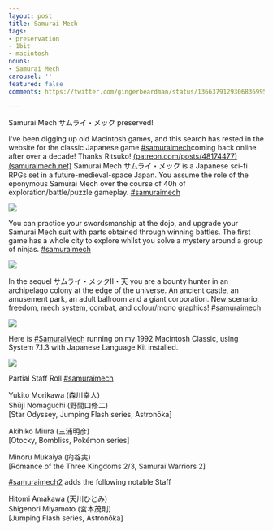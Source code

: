 ```yaml
---
layout: post
title: Samurai Mech
tags:
- preservation
- 1bit
- macintosh
nouns:
- Samurai Mech
carousel: ''
featured: false
comments: https://twitter.com/gingerbeardman/status/1366379129306836995

---
```

Samurai Mech サムライ・メック preserved!   
  
I've been digging up old Macintosh games, and this search has rested in the website for the classic Japanese game [#samuraimech](https://twitter.com/hashtag/samuraimech?src=hash)coming back online after over a decade! Thanks Ritsuko! [(patreon.com/posts/48174477)](https://www.patreon.com/posts/48174477) [(samuraimech.net)](https://samuraimech.net/) Samurai Mech サムライ・メック is a Japanese sci-fi RPGs set in a future-medieval-space Japan. You assume the role of the eponymous Samurai Mech over the course of 40h of exploration/battle/puzzle gameplay. [#samuraimech](https://twitter.com/hashtag/samuraimech?src=hash)

![](https://pbs.twimg.com/media/EvZTzbRXMAwX9t5.png)

You can practice your swordsmanship at the dojo, and upgrade your Samurai Mech suit with parts obtained through winning battles. The first game has a whole city to explore whilst you solve a mystery around a group of ninjas. [#samuraimech](https://twitter.com/hashtag/samuraimech?src=hash)

![](https://pbs.twimg.com/media/EvZVB64XYAYlNZW.png)

In the sequel サムライ・メックII・天 you are a bounty hunter in an archipelago colony at the edge of the universe. An ancient castle, an amusement park, an adult ballroom and a giant corporation. New scenario, freedom, mech system, combat, and colour/mono graphics! [#samuraimech](https://twitter.com/hashtag/samuraimech?src=hash)

![](https://pbs.twimg.com/media/EvZYUntWYAAtfuk.png)

Here is [#SamuraiMech](https://twitter.com/hashtag/SamuraiMech?src=hash) running on my 1992 Macintosh Classic, using System 7.1.3 with Japanese Language Kit installed.

![](https://pbs.twimg.com/media/EvZjDQmXAAkwY3K.jpg)

Partial Staff Roll [#samuraimech](https://twitter.com/hashtag/samuraimech?src=hash)  
  
Yukito Morikawa (森川幸人)   
Shūji Nomaguchi (野間口修二)  
\[Star Odyssey, Jumping Flash series, Astronōka\]  
  
Akihiko Miura (三浦明彦)  
\[Otocky, Bombliss, Pokémon series\]  
  
Minoru Mukaiya (向谷実)  
\[Romance of the Three Kingdoms 2/3, Samurai Warriors 2\]

[#samuraimech2](https://twitter.com/hashtag/samuraimech2?src=hash) adds the following notable Staff  
  
Hitomi Amakawa (天川ひとみ)  
Shigenori Miyamoto (宮本茂則)  
\[Jumping Flash series, Astronōka\]